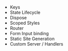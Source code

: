- Keys
- State Lifecycle
- Dispose
- Scoped Styles
- Router
- Form Input binding
- Static Site Generation
- Custom Server / Handlers